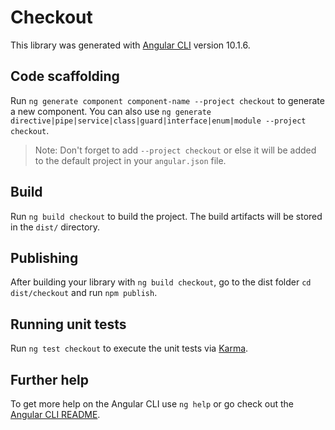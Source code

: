 # Checkout

This library was generated with [Angular CLI](https://github.com/angular/angular-cli) version 10.1.6.

## Code scaffolding

Run `ng generate component component-name --project checkout` to generate a new component. You can also use `ng generate directive|pipe|service|class|guard|interface|enum|module --project checkout`.
> Note: Don't forget to add `--project checkout` or else it will be added to the default project in your `angular.json` file. 

## Build

Run `ng build checkout` to build the project. The build artifacts will be stored in the `dist/` directory.

## Publishing

After building your library with `ng build checkout`, go to the dist folder `cd dist/checkout` and run `npm publish`.

## Running unit tests

Run `ng test checkout` to execute the unit tests via [Karma](https://karma-runner.github.io).

## Further help

To get more help on the Angular CLI use `ng help` or go check out the [Angular CLI README](https://github.com/angular/angular-cli/blob/master/README.md).
